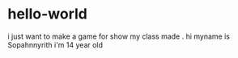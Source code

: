 # hello-world
i just want  to make a game for show my class made .
hi myname is Sopahnnyrith
i'm 14 year old
